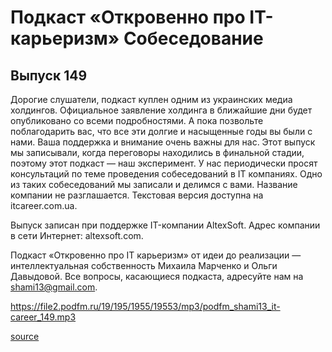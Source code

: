 Подкаст «Откровенно про IT-карьеризм» Собеседование
===

Выпуск 149
------

Дорогие слушатели, подкаст куплен одним из украинских медиа холдингов. Официальное заявление холдинга в ближайшие дни будет опубликовано со всеми подробностями. А пока позвольте поблагодарить вас, что все эти долгие и насыщенные годы вы были с нами. Ваша поддержка и внимание очень важны для нас. Этот выпуск мы записывали, когда переговоры находились в финальной стадии, поэтому этот подкаст — наш эксперимент. У нас периодически просят консультаций по теме проведения собеседований в IT компаниях. Одно из таких собеседований мы записали и делимся с вами. Название компании не разглашается.
Текстовая версия доступна на itcareer.com.ua.

Выпуск записан при поддержке IT-компании AltexSoft. Адрес компании в сети Интернет: altexsoft.com.

Подкаст «Откровенно про IT карьеризм» от идеи до реализации — интеллектуальная собственность Михаила Марченко и Ольги Давыдовой. Все вопросы, касающиеся подкаста, адресуйте нам на shami13@gmail.com.

<https://file2.podfm.ru/19/195/1955/19553/mp3/podfm_shami13_it-career_149.mp3>

[source](https://it-career.podfm.ru/178#)

